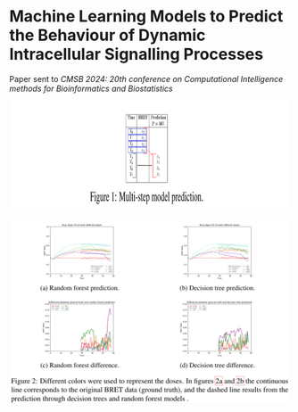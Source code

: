 # Machine Learning Models to Predict the Behaviour of Dynamic Intracellular Signalling Processes

Paper sent to *CMSB 2024:  20th conference on Computational Intelligence methods for Bioinformatics and Biostatistics*


  
  <p align="center">
  <img src="Figures/Figure_1.png" width="550" height="200">
  </p>
 
  ![Decision Tree prediction](Figures/Figure_2.png) 

